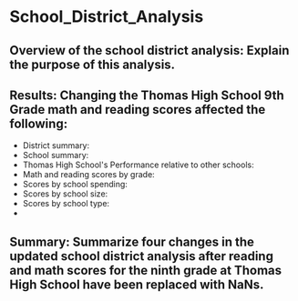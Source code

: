 # School_District_Analysis
## Overview of the school district analysis: Explain the purpose of this analysis.

## Results: Changing the Thomas High School 9th Grade math and reading scores affected the following:
- District summary:
- School summary:
- Thomas High School's Performance relative to other schools:
- Math and reading scores by grade:
- Scores by school spending:
- Scores by school size:
- Scores by school type:
- 
## Summary: Summarize four changes in the updated school district analysis after reading and math scores for the ninth grade at Thomas High School have been replaced with NaNs.
